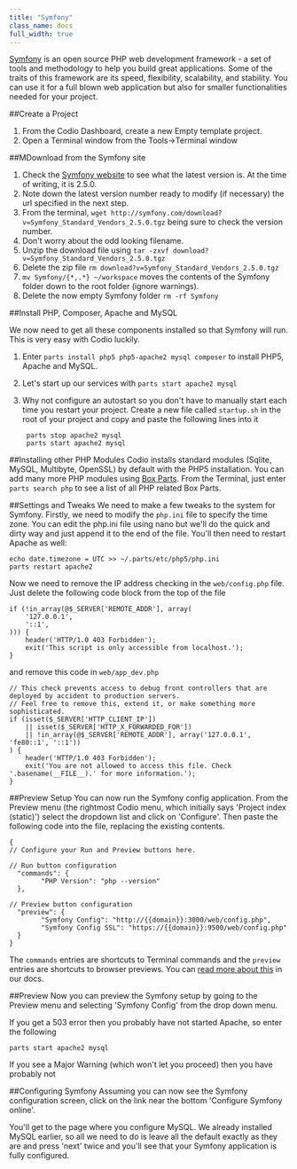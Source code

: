 ```yaml
---
title: "Symfony"
class_name: docs
full_width: true
---
```


[Symfony](http://symfony.com/) is an open source PHP web development framework - a set of tools and methodology to help you build great applications. Some of the traits of this framework are its speed, flexibility, scalability, and stability. You can use it for a full blown web application but also for smaller functionalities needed for your project. 

##Create a Project

1. From the Codio Dashboard, create a new Empty template project. 
1. Open a Terminal window from the Tools->Terminal window


##MDownload from the Symfony site

1. Check the [Symfony website](http://symfony.com/download) to see what the latest version is. At the time of writing, it is 2.5.0.
1. Note down the latest version number ready to modify (if necessary) the url specified in the next step.
1. From the terminal, `wget http://symfony.com/download?v=Symfony_Standard_Vendors_2.5.0.tgz` being sure to check the version number.
1. Don't worry about the odd looking filename.
1. Unzip the download file using `tar -zxvf download?v=Symfony_Standard_Vendors_2.5.0.tgz`
1. Delete the zip file `rm download?v=Symfony_Standard_Vendors_2.5.0.tgz`
1. `mv Symfony/{*,.*} ~/workspace` moves the contents of the Symfony folder down to the root folder (ignore warnings).
1. Delete the now empty Symfony folder `rm -rf Symfony`


##Install PHP, Composer, Apache and MySQL

We now need to get all these components installed so that Symfony will run. This is very easy with Codio luckily.

1. Enter `parts install php5 php5-apache2 mysql composer` to install PHP5, Apache and MySQL. 
1. Let's start up our services with `parts start apache2 mysql`
1. Why not configure an autostart so you don't have to manually start each time you restart your project. Create a new file called `startup.sh` in the root of your project and copy and paste the following lines into it

        parts stop apache2 mysql
        parts start apache2 mysql

##Installing other PHP Modules
Codio installs standard modules (Sqlite, MySQL, Multibyte, OpenSSL) by default with the PHP5 installation. You can add many more PHP modules using [Box Parts](/docs/boxes/box-parts). From the Terminal, just enter `parts search php` to see a list of all PHP related Box Parts.

##Settings and Tweaks
We need to make a few tweaks to the system for Symfony. Firstly, we need to modify the `php.ini` file to specify the time zone. You can edit the php.ini file using nano but we'll do the quick and dirty way and just append it to the end of the file. You'll then need to restart Apache as well:

    echo date.timezone = UTC >> ~/.parts/etc/php5/php.ini
    parts restart apache2
    
Now we need to remove the IP address checking in the `web/config.php` file. Just delete the following code block from the top of the file

    if (!in_array(@$_SERVER['REMOTE_ADDR'], array(
        '127.0.0.1',
        '::1',
    ))) {
        header('HTTP/1.0 403 Forbidden');
        exit('This script is only accessible from localhost.');
    }

and remove this code in `web/app_dev.php`

    // This check prevents access to debug front controllers that are deployed by accident to production servers.
    // Feel free to remove this, extend it, or make something more sophisticated.
    if (isset($_SERVER['HTTP_CLIENT_IP'])
        || isset($_SERVER['HTTP_X_FORWARDED_FOR'])
        || !in_array(@$_SERVER['REMOTE_ADDR'], array('127.0.0.1', 'fe80::1', '::1'))
    ) {
        header('HTTP/1.0 403 Forbidden');
        exit('You are not allowed to access this file. Check '.basename(__FILE__).' for more information.');
    }

##Preview Setup
You can now run the Symfony config application. From the Preview menu (the rightmost Codio menu, which initially says 'Project index (static)') select the dropdown list and click on 'Configure'. Then paste the following code into the file, replacing the existing contents. 

    {
    // Configure your Run and Preview buttons here.

    // Run button configuration
      "commands": {
            "PHP Version": "php --version"
      },

    // Preview button configuration
      "preview": {
            "Symfony Config": "http://{{domain}}:3000/web/config.php",
            "Symfony Config SSL": "https://{{domain}}:9500/web/config.php"
      }
    }

The `commands` entries are shortcuts to Terminal commands and the `preview` entries are shortcuts to browser previews. You can [read more about this](/docs/boxes/run/) in our docs.

##Preview
Now you can preview the Symfony setup by going to the Preview menu and selecting 'Symfony Config' from the drop down menu.

If you get a 503 error then you probably have not started Apache, so enter the following

    parts start apache2 mysql

If you see a Major Warning (which won't let you proceed) then you have probably not 

##Configuring Symfony
Assuming you can now see the Symfony configuration screen, click on the link near the bottom 'Configure Symfony online'.

You'll get to the page where you configure MySQL. We already installed MySQL earlier, so all we need to do is leave all the default exactly as they are and press 'next' twice and you'll see that your Symfony application is fully configured.



